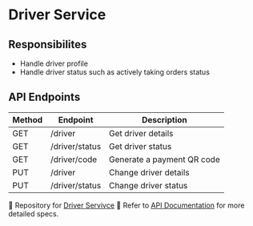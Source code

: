 # Driver Service

## Responsibilites
- Handle driver profile
- Handle driver status such as actively taking orders status

## API Endpoints

|Method| Endpoint | Description |
|------|----------|-------------|
| GET | /driver | Get driver details |
| GET | /driver/status | Get driver status |
| GET | /driver/code | Generate a payment QR code |
| PUT | /driver | Change driver details|
| PUT | /driver/status | Change driver status|

🔗 Repository for [Driver Servivce](https://github.com/GabrielMoody/mikronet-driver-service)
📜 Refer to [API Documentation](../api-docs/openapi.yaml) for more detailed specs.